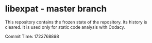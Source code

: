 # libexpat - master branch

This repository contains the frozen state of the repository.
Its history is cleared. It is used only for static code
analysis with Codacy.

Commit Time: 1723768898